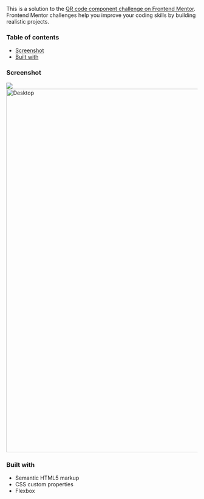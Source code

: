 This is a solution to the [QR code component challenge on Frontend Mentor](https://www.frontendmentor.io/challenges/qr-code-component-iux_sIO_H). Frontend Mentor challenges help you improve your coding skills by building realistic projects. 

### Table of contents

  - [Screenshot](#screenshot)
  - [Built with](#built-with)


### Screenshot

![](./)<img width="959" alt="Desktop" src="https://github.com/codeacat/Frontend_Projects/assets/98547322/71312c6c-7f87-4e4b-9b55-780f3d4a3bdb">


### Built with

- Semantic HTML5 markup
- CSS custom properties
- Flexbox
